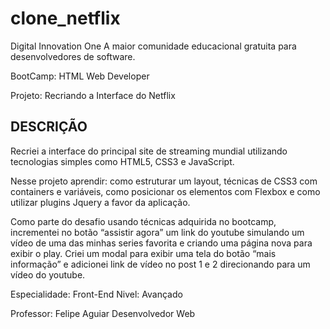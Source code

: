 <h1>clone_netflix</h1>

Digital Innovation One
A maior comunidade educacional gratuita para desenvolvedores de software.

BootCamp: HTML Web Developer

Projeto: Recriando a Interface do Netflix

<h2>DESCRIÇÃO</h2>
<p>Recriei a interface do principal site de streaming mundial utilizando tecnologias simples como HTML5, CSS3 e JavaScript.</p>
<p>Nesse projeto aprendir: como estruturar um layout, técnicas de CSS3 com containers e variáveis, como posicionar os elementos com Flexbox e como utilizar plugins Jquery a favor da aplicação.</p>
<p>Como parte do desafio usando técnicas adquirida no bootcamp, incrementei no botão “assistir agora” um link do youtube simulando um vídeo de uma das minhas series favorita e criando uma página nova para exibir o play. Criei um modal para exibir uma tela do botão “mais informação” e adicionei link de vídeo no post 1 e 2 direcionando para um vídeo do youtube.</p>

Especialidade: Front-End
Nivel: Avançado

Professor: Felipe Aguiar
Desenvolvedor Web